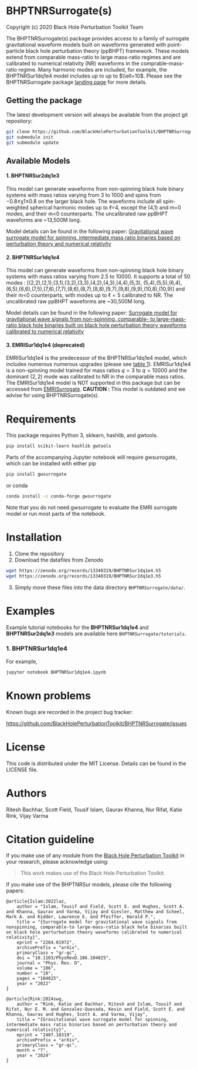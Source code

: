 # BHPTNRSurrogate(s)

Copyright (c) 2020 Black Hole Perturbation Toolkit Team

The BHPTNRSurrogate(s) package provides access to a family of surrogate 
gravitational waveform models built on waveforms generated with point-particle 
black hole perturbation theory (ppBHPT) framework. These models extend from 
comparable mass-ratio to large mass-ratio regimes and are calibrated 
to numerical relativity (NR) waveforms in the comprable-mass-ratio regime.
Many harmonic modes are included, for example, the BHPTNRSur1dq1e4 model
includes up to up to $\\ell=10$. Please see the 
BHPTNRSurrogate package [landing page](https://bhptoolkit.org/BHPTNRSurrogate/)
for more details. 

## Getting the package

The latest development version will always be available from the project git
repository:
```bash
git clone https://github.com/BlackHolePerturbationToolkit/BHPTNRSurrogate.git
git submodule init
git submodule update
```

## Available Models

#### 1. BHPTNRSur2dq1e3

This model can generate waveforms from non-spinning black hole binary 
systems with mass ratios varying from 3 to 1000 and spins 
from −0.8≤χ1≤0.8 on the larger black hole.  The waveforms include all
spin-weighted spherical harmonic modes up to ℓ=4, except the (4,1) and m=0 modes,
and their m<0 counterparts. The uncalibrated raw ppBHPT waveforms are ~13,500M long.

Model details can be found in the following paper:
[Gravitational wave surrogate model for spinning, intermediate mass
ratio binaries based on perturbation theory and numerical relativity](https://arxiv.org/abs/2407.18319)

#### 2. BHPTNRSur1dq1e4

This model can generate waveforms from non-spinning black hole binary 
systems with mass ratios varying from 2.5 to 10000. It supports a total of 50 
modes : [(2,2),(2,1),(3,1),(3,2),(3,3),(4,2),(4,3),(4,4),(5,3),
(5,4),(5,5),(6,4),(6,5),(6,6),(7,5),(7,6),(7,7),(8,6),(8,7),(8,8),(9,7),(9,8),(9,9),(10,8),(10,9)]
and their m<0 counterparts, with modes up to $\ell=5$ calibrated to NR. 
The uncalibrated raw ppBHPT waveforms are ~30,500M long.

Model details can be found in the following paper:
[Surrogate model for gravitational wave signals from non-spinning, comparable- to
large-mass-ratio black hole binaries built on black hole perturbation theory waveforms
calibrated to numerical relativity](https://arxiv.org/pdf/2204.01972.pdf)

#### 3. EMRISur1dq1e4 (deprecated)

EMRISur1dq1e4 is the predecessor of the BHPTNRSur1dq1e4 model, which includes numerous
numerous upgrades (please see [table 1](https://arxiv.org/pdf/2204.01972.pdf)). EMRISur1dq1e4 is
a non-spinning model trained for mass ratios $q=3$ to $q=10000$ and the dominant $(2,2)$ 
mode was calibrated to NR in the comparable mass ratios. The EMRISur1dq1e4 model is NOT supported in 
this package but can be accessed from [EMRISurrogate](https://bhptoolkit.org/EMRISurrogate/).
**CAUTION :** This model is outdated and we advise for using BHPTNRSurrogate(s).

# Requirements

This package requires Python 3, sklearn, hashlib, and gwtools.

```bash
pip install scikit-learn hashlib gwtools
```

Parts of the accompanying Jupyter notebook will require gwsurrogate, 
which can be installed with either pip

```bash
pip install gwsurrogate
```

or conda

```bash
conda install -c conda-forge gwsurrogate
```

Note that you do not need gwsurrogate to evaluate the EMRI surrogate model or 
run most parts of the notebook.

# Installation

1. Clone the repository
2. Download the datafiles from Zenodo

```bash
wget https://zenodo.org/records/13340319/BHPTNRSur1dq1e4.h5
wget https://zenodo.org/records/13340319/BHPTNRSur2dq1e3.h5
```

3. Simply move these files into the data directory `BHPTNRSurrogate/data/`.

# Examples

Example tutorial notebooks for the **BHPTNRSur1dq1e4** and **BHPTNRSur2dq1e3** models are available here `BHPTNRSurrogate/tutorials`.

### 1. BHPTNRSur1dq1e4

For example, 

```bash
jupyter notebook BHPTNRSur1dq1e4.ipynb
```

# Known problems

Known bugs are recorded in the project bug tracker:

https://github.com/BlackHolePerturbationToolkit/BHPTNRSurrogate/issues


# License

This code is distributed under the MIT License. Details can
be found in the LICENSE file.


# Authors

Ritesh Bachhar, Scott Field, Tousif Islam, Gaurav Khanna, Nur Rifat, Katie Rink, Vijay Varma

# Citation guideline

If you make use of any module from the [Black Hole Perturbation Toolkit](https://bhptoolkit.org/) in your research, please acknowledge using:

> This work makes use of the Black Hole Perturbation Toolkit.

If you make use of the BHPTNRSur models, please cite the following papers:

```
@article{Islam:2022laz,
    author = "Islam, Tousif and Field, Scott E. and Hughes, Scott A. and Khanna, Gaurav and Varma, Vijay and Giesler, Matthew and Scheel, Mark A. and Kidder, Lawrence E. and Pfeiffer, Harald P.",
    title = "{Surrogate model for gravitational wave signals from nonspinning, comparable-to large-mass-ratio black hole binaries built on black hole perturbation theory waveforms calibrated to numerical relativity}",
    eprint = "2204.01972",
    archivePrefix = "arXiv",
    primaryClass = "gr-qc",
    doi = "10.1103/PhysRevD.106.104025",
    journal = "Phys. Rev. D",
    volume = "106",
    number = "10",
    pages = "104025",
    year = "2022"
}

@article{Rink:2024swg,
    author = "Rink, Katie and Bachhar, Ritesh and Islam, Tousif and Rifat, Nur E. M. and Gonzalez-Quesada, Kevin and Field, Scott E. and Khanna, Gaurav and Hughes, Scott A. and Varma, Vijay",
    title = "{Gravitational wave surrogate model for spinning, intermediate mass ratio binaries based on perturbation theory and numerical relativity}",
    eprint = "2407.18319",
    archivePrefix = "arXiv",
    primaryClass = "gr-qc",
    month = "7",
    year = "2024"
}
```
